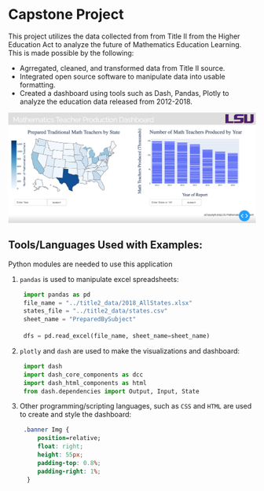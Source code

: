 # Capstone Project

This project utilizes the data collected from from Title II from the Higher Education Act to analyze the future of Mathematics Education Learning. This is made possible by the following:

* Agrregated, cleaned, and transformed data from Title II source.
* Integrated open source software to manipulate data into usable formatting.
* Created a dashboard using tools such as Dash, Pandas, Plotly to analyze the education data released from 2012-2018.

<p align="center">
  <img src="/dashboardV1.png" alt="Dashboard Version 1" width="738">
</p>

## Tools/Languages Used with Examples:

Python modules are needed to use this application

1. `pandas` is used to manipulate excel spreadsheets:

   ```py
    import pandas as pd
    file_name = "../title2_data/2018_AllStates.xlsx"
    states_file = "../title2_data/states.csv"
    sheet_name = "PreparedBySubject"

    dfs = pd.read_excel(file_name, sheet_name=sheet_name)
   ```

2. `plotly` and `dash` are used to make the visualizations and dashboard:

   ```py
    import dash
    import dash_core_components as dcc
    import dash_html_components as html
    from dash.dependencies import Output, Input, State
   ```

3. Other programming/scripting languages, such as `CSS` and `HTML` are used to create and style the dashboard:

   ```css
    .banner Img {
        position=relative;
        float: right;
        height: 55px;
        padding-top: 0.8%;
        padding-right: 1%;
     }
   ```
